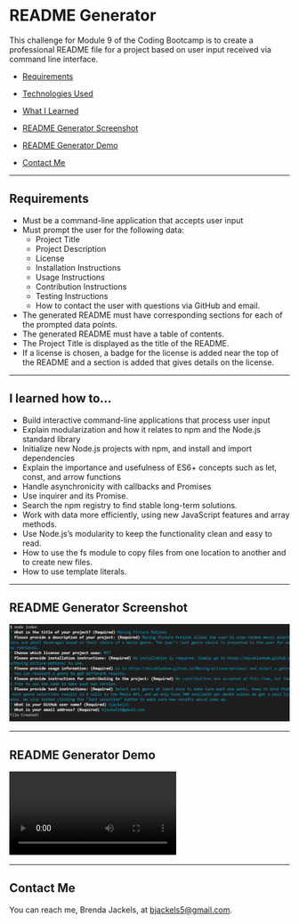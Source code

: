 # README Generator
This challenge for Module 9 of the Coding Bootcamp is to create a professional README file for a project based on user input received via command line interface.

* [Requirements](#requirements)

* [Technologies Used](#techUsed)

* [What I Learned](#whatILearned)

* [README Generator Screenshot](#appScreenshot)

* [README Generator Demo](#projectDemo)

* [Contact Me](#contactMe)

---
<a id="requirements"></a>
## Requirements

* Must be a command-line application that accepts user input
* Must prompt the user for the following data:
    * Project Title
    * Project Description
    * License
    * Installation Instructions
    * Usage Instructions
    * Contribution Instructions
    * Testing Instructions
    * How to contact the user with questions via GitHub and email.
* The generated README must have corresponding sections for each of the prompted data points.
* The generated README must have a table of contents.
* The Project Title is displayed as the title of the README.
* If a license is chosen, a badge for the license is added near the top of the README and a section is added that gives details on the license.

---

<a id="whatILearned"></a>

## I learned how to...
* Build interactive command-line applications that process user input
* Explain modularization and how it relates to npm and the Node.js standard library
* Initialize new Node.js projects with npm, and install and import dependencies
* Explain the importance and usefulness of ES6+ concepts such as let, const, and arrow functions
* Handle asynchronicity with callbacks and Promises
* Use inquirer and its Promise.
* Search the npm registry to find stable long-term solutions.
* Work with data more efficiently, using new JavaScript features and array methods.
* Use Node.js’s modularity to keep the functionality clean and easy to read.
* How to use the fs module to copy files from one location to another and to create new files.
* How to use template literals.

---

## README Generator Screenshot

<a id="appScreenshot"></a>

![README Generator](./media/readme-generator.png)

---

## README Generator Demo

<a id="projectDemo"></a>

![README Generator Demo](./media/bjackels5-module9-readme-generator-demo.mp4)





<a href="./media/bjackels5-module9-readme-generator-demo.mp4" title="README Generator Demo"></a>

---

<a id="contactMe"></a>
## Contact Me
You can reach me, Brenda Jackels, at bjackels5@gmail.com.
